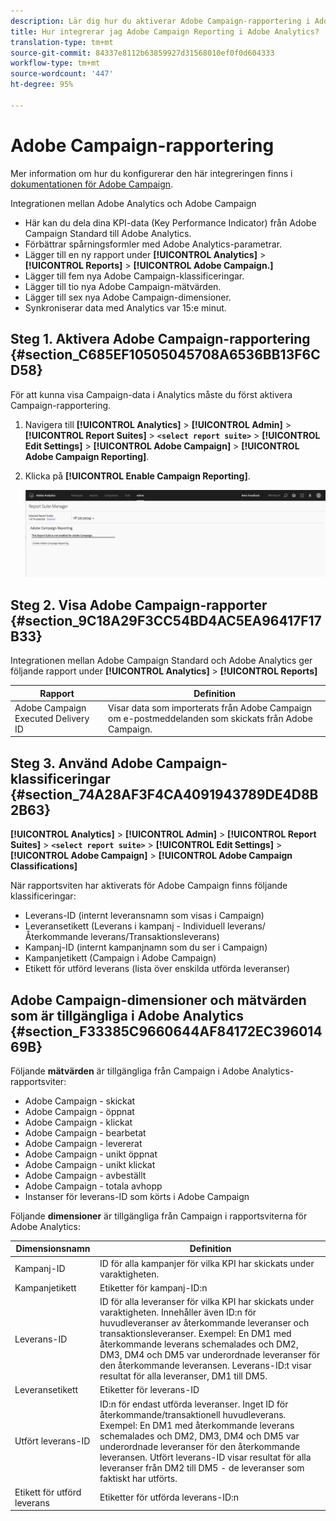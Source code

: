 ```yaml
---
description: Lär dig hur du aktiverar Adobe Campaign-rapportering i Adobe Analytics
title: Hur integrerar jag Adobe Campaign Reporting i Adobe Analytics?
translation-type: tm+mt
source-git-commit: 84337e8112b63859927d31568010ef0f0d604333
workflow-type: tm+mt
source-wordcount: '447'
ht-degree: 95%

---
```



# Adobe Campaign-rapportering

Mer information om hur du konfigurerar den här integreringen finns i [dokumentationen för Adobe Campaign](https://helpx.adobe.com/se/campaign/standard/integrating/using/about-campaign-analytics-integration.html).

Integrationen mellan Adobe Analytics och Adobe Campaign

* Här kan du dela dina KPI-data (Key Performance Indicator) från Adobe Campaign Standard till Adobe Analytics.
* Förbättrar spårningsformler med Adobe Analytics-parametrar.
* Lägger till en ny rapport under **[!UICONTROL Analytics]** > **[!UICONTROL Reports]** > **[!UICONTROL Adobe Campaign.]**
* Lägger till fem nya Adobe Campaign-klassificeringar.
* Lägger till tio nya Adobe Campaign-mätvärden.
* Lägger till sex nya Adobe Campaign-dimensioner.
* Synkroniserar data med Analytics var 15:e minut.

## Steg 1. Aktivera Adobe Campaign-rapportering {#section_C685EF10505045708A6536BB13F6CD58}

För att kunna visa Campaign-data i Analytics måste du först aktivera Campaign-rapportering.

1. Navigera till  **[!UICONTROL Analytics]** > **[!UICONTROL Admin]** > **[!UICONTROL Report Suites]** > **`<select report suite>`** > **[!UICONTROL Edit Settings]** > **[!UICONTROL Adobe Campaign]** > **[!UICONTROL Adobe Campaign Reporting]**.
1. Klicka på **[!UICONTROL Enable Campaign Reporting]**.

   ![](assets/enable-campaign.png)

## Steg 2. Visa Adobe Campaign-rapporter {#section_9C18A29F3CC54BD4AC5EA96417F17B33}

Integrationen mellan Adobe Campaign Standard och Adobe Analytics ger följande rapport under **[!UICONTROL Analytics]** > **[!UICONTROL Reports]**

| Rapport | Definition |
|--- |--- |
| Adobe Campaign Executed Delivery ID | Visar data som importerats från Adobe Campaign om e-postmeddelanden som skickats från Adobe Campaign. |

## Steg 3. Använd Adobe Campaign-klassificeringar {#section_74A28AF3F4CA4091943789DE4D8B2B63}

**[!UICONTROL Analytics]** > **[!UICONTROL Admin]** > **[!UICONTROL Report Suites]** > **`<select report suite>`** > **[!UICONTROL Edit Settings]** > **[!UICONTROL Adobe Campaign]** > **[!UICONTROL Adobe Campaign Classifications]**

När rapportsviten har aktiverats för Adobe Campaign finns följande klassificeringar:

* Leverans-ID (internt leveransnamn som visas i Campaign)
* Leveransetikett (Leverans i kampanj - Individuell leverans/Återkommande leverans/Transaktionsleverans)
* Kampanj-ID (internt kampanjnamn som du ser i Campaign)
* Kampanjetikett (Campaign i Adobe Campaign)
* Etikett för utförd leverans (lista över enskilda utförda leveranser)

## Adobe Campaign-dimensioner och mätvärden som är tillgängliga i Adobe Analytics {#section_F33385C9660644AF84172EC39601469B}

Följande **mätvärden** är tillgängliga från Campaign i Adobe Analytics-rapportsviter:

* Adobe Campaign - skickat
* Adobe Campaign - öppnat
* Adobe Campaign - klickat
* Adobe Campaign - bearbetat
* Adobe Campaign - levererat
* Adobe Campaign - unikt öppnat
* Adobe Campaign - unikt klickat
* Adobe Campaign - avbeställt
* Adobe Campaign - totala avhopp
* Instanser för leverans-ID som körts i Adobe Campaign

Följande **dimensioner** är tillgängliga från Campaign i rapportsviterna för Adobe Analytics:

| Dimensionsnamn | Definition |
|--- |--- |
| Kampanj-ID | ID för alla kampanjer för vilka KPI har skickats under varaktigheten. |
| Kampanjetikett | Etiketter för kampanj-ID:n |
| Leverans-ID | ID för alla leveranser för vilka KPI har skickats under varaktigheten. Innehåller även ID:n för huvudleveranser av återkommande leveranser och transaktionsleveranser. Exempel: En DM1 med återkommande leverans schemalades och DM2, DM3, DM4 och DM5 var underordnade leveranser för den återkommande leveransen.  Leverans-ID:t visar resultat för alla leveranser, DM1 till DM5. |
| Leveransetikett | Etiketter för leverans-ID |
| Utfört leverans-ID | ID:n för endast utförda leveranser. Inget ID för återkommande/transaktionell huvudleverans. Exempel: En DM1 med återkommande leverans schemalades och DM2, DM3, DM4 och DM5 var underordnade leveranser för den återkommande leveransen. Utfört leverans-ID visar resultat för alla leveranser från DM2 till DM5 - de leveranser som faktiskt har utförts. |
| Etikett för utförd leverans | Etiketter för utförda leverans-ID:n |
